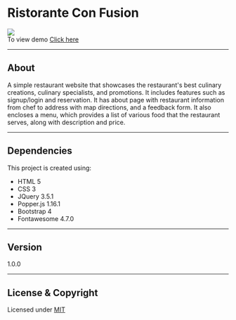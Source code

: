 # Ristorante Con Fusion
![](https://img.shields.io/badge/Status-Complete-green.svg) <br>
To view demo [Click here](https://vk0808.github.io/conFusion/index.html)

---

## About
A simple restaurant website that showcases the restaurant's best culinary creations, culinary specialists, and promotions. It includes features such as signup/login and reservation. It has about page with restaurant information from chef to address with map directions, and a feedback form. It also encloses a menu, which provides a list of various food that the restaurant serves, along with description and price.

---

## Dependencies
This project is created using:

* HTML 5
* CSS 3
* JQuery 3.5.1
* Popper.js 1.16.1
* Bootstrap 4
* Fontawesome 4.7.0

---

## Version

1.0.0

---
## License & Copyright
Licensed under [MIT](LICENSE)

